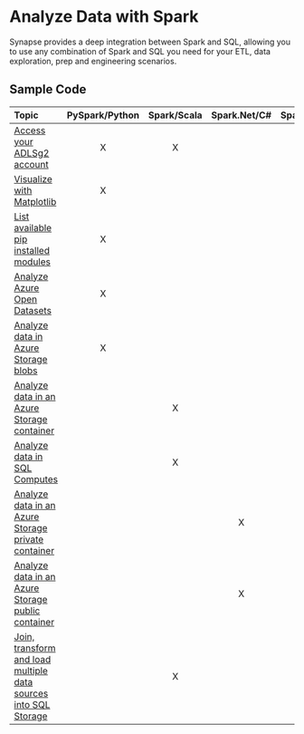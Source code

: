 # Analyze Data with Spark

Synapse provides a deep integration between Spark and SQL, allowing you to use any combination of Spark and SQL you need for your ETL, data exploration, prep and engineering scenarios.

## Sample Code

| Topic                         | PySpark/Python       |    Spark/Scala |   Spark.Net/C# |   SparkR      |   SparkSQL     |
|:---                                 |:---:                 |:---:           |:---:           |:---:           |:---:           |
| [Access your ADLSg2 account](https://github.com/Azure/ProjectArcadia/blob/master/samples/spark-notebooks/pyspark/pysaprk-nb-access-data-lake.md)           |           X          |       X         |                |                |                |
| [Visualize with Matplotlib](https://github.com/Azure/ProjectArcadia/blob/master/samples/spark-notebooks/pyspark/pyspark-nb-matplotlib.md)           |           X          |                |                |                |                |
| [List available pip installed modules](https://github.com/Azure/ProjectArcadia/blob/master/samples/spark-notebooks/pyspark/pyspark_nb_list_pip_modules.md)|           X          |                |                |                |                |
| [Analyze Azure Open Datasets](https://github.com/Azure/ProjectArcadia/blob/master/samples/spark-notebooks/pyspark/pyspark-nb-azure-open-datasets.md)         |           X          |                |                |                |                |
| [Analyze data in Azure Storage blobs](https://github.com/Azure/ProjectArcadia/blob/master/samples/spark-notebooks/pyspark/pyspark_nb_wasb.md) |           X          |                |                |                |                |
| [Analyze data in an Azure Storage container](https://github.com/Azure/ProjectArcadia/blob/master/samples/spark-notebooks/scala/scala-nb-read-azure-storage-private.md)|                    |       X         |                |                |                |
| [Analyze data in SQL Computes](https://github.com/Azure/ProjectArcadia/blob/master/samples/spark-notebooks/scala/scala-nb-query-sqlcompute.md)|                      |         X       |               |                |                |
| [Analyze data in an Azure Storage private container](https://github.com/Azure/ProjectArcadia/blob/master/samples/spark-notebooks/sparkdotnet/sparkdotnet-nb-azure-storage-private-container)|                      |                |      X          |                |                |
| [Analyze data in an Azure Storage public container](https://github.com/Azure/ProjectArcadia/blob/master/samples/spark-notebooks/sparkdotnet/sparkdotnet-nb-azure-storge-public-container.md)|                      |                |        X        |                |                |
| [Join, transform and load multiple data sources into SQL Storage](https://github.com/Azure/ProjectArcadia/blob/master/samples/spark-notebooks/scala/scala-nb-join-wasb-and-sqlcompute.md)  |                     |        X       |                |                |                |